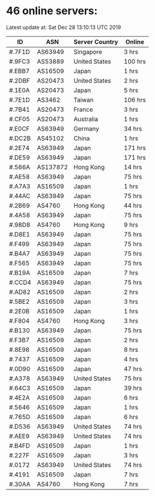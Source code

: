 # 46 online servers:

Latest update at: Sat Dec 28 13:10:13 UTC 2019

| ID | ASN | Server Country | Online |
| -- | --- | -------------- | ------ |
| #.7F1D | AS63949 | Singapore | 3 hrs |
| #.9FC3 | AS53889 | United States | 100 hrs |
| #.EBB7 | AS16509 | Japan | 1 hrs |
| #.2DBF | AS20473 | United States | 2 hrs |
| #.1E0A | AS20473 | Japan | 5 hrs |
| #.7E1D | AS3462 | Taiwan | 106 hrs |
| #.7B41 | AS20473 | France | 3 hrs |
| #.CF05 | AS20473 | Australia | 1 hrs |
| #.E0CF | AS63949 | Germany | 34 hrs |
| #.DC2B | AS45102 | China | 1 hrs |
| #.2E74 | AS63949 | Japan | 171 hrs |
| #.DE59 | AS63949 | Japan | 171 hrs |
| #.566A | AS137872 | Hong Kong | 14 hrs |
| #.AE58 | AS63949 | Japan | 75 hrs |
| #.A7A3 | AS16509 | Japan | 1 hrs |
| #.44AC | AS63949 | Japan | 75 hrs |
| #.2B69 | AS4760 | Hong Kong | 44 hrs |
| #.4A58 | AS63949 | Japan | 75 hrs |
| #.98D8 | AS4760 | Hong Kong | 9 hrs |
| #.D8E1 | AS63949 | Japan | 75 hrs |
| #.F499 | AS63949 | Japan | 75 hrs |
| #.B4A7 | AS63949 | Japan | 75 hrs |
| #.F565 | AS63949 | Japan | 75 hrs |
| #.B19A | AS16509 | Japan | 7 hrs |
| #.CCD4 | AS63949 | Japan | 75 hrs |
| #.AD82 | AS16509 | Japan | 2 hrs |
| #.5BE2 | AS16509 | Japan | 3 hrs |
| #.2E0B | AS16509 | Japan | 1 hrs |
| #.F804 | AS4760 | Hong Kong | 3 hrs |
| #.B130 | AS63949 | Japan | 75 hrs |
| #.F3B7 | AS16509 | Japan | 2 hrs |
| #.8E98 | AS16509 | Japan | 8 hrs |
| #.7437 | AS16509 | Japan | 4 hrs |
| #.0D90 | AS16509 | Japan | 47 hrs |
| #.A378 | AS63949 | United States | 75 hrs |
| #.64C3 | AS16509 | Japan | 39 hrs |
| #.4E2A | AS16509 | Japan | 6 hrs |
| #.5646 | AS16509 | Japan | 1 hrs |
| #.765D | AS16509 | Japan | 6 hrs |
| #.D536 | AS63949 | United States | 74 hrs |
| #.AEE9 | AS63949 | United States | 74 hrs |
| #.B4FD | AS16509 | Japan | 1 hrs |
| #.227F | AS16509 | Japan | 3 hrs |
| #.0172 | AS63949 | United States | 74 hrs |
| #.4191 | AS16509 | Japan | 7 hrs |
| #.30AA | AS4760 | Hong Kong | 7 hrs |

